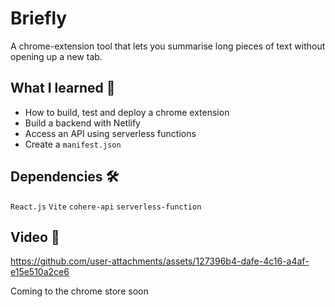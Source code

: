 # Briefly

A chrome-extension tool that lets you summarise long pieces of text without opening up a new tab.

## What I learned 🧠 
- How to build, test and deploy a chrome extension
- Build a backend with Netlify
- Access an API using serverless functions
- Create a `manifest.json`

## Dependencies 🛠️ 
`React.js` `Vite` `cohere-api` `serverless-function`

## Video 🎥


https://github.com/user-attachments/assets/127396b4-dafe-4c16-a4af-e15e510a2ce6


Coming to the chrome store soon
